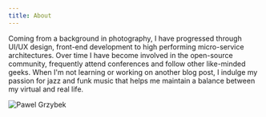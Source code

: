 ```yaml
---
title: About
---
```


Coming from a background in photography, I have progressed through UI/UX design, front-end development to high performing micro-service architectures. Over time I have become involved in the open-source community, frequently attend conferences and follow other like-minded geeks. When I'm not learning or working on another blog post, I indulge my passion for jazz and funk music that helps me maintain a balance between my virtual and real life.

![Pawel Grzybek](/photos/about.jpg)
